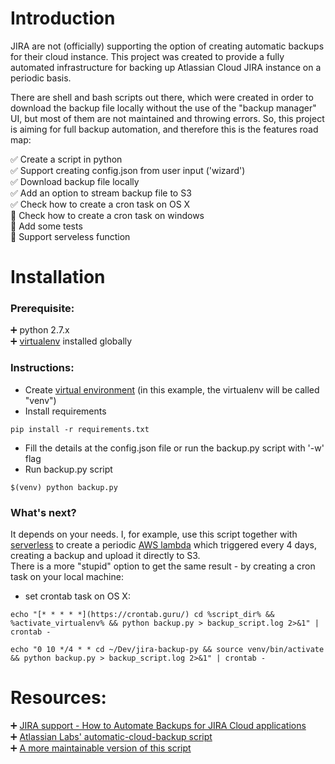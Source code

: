 # Introduction
JIRA are not (officially) supporting the option of creating automatic backups for their cloud instance.
This project was created to provide a fully automated infrastructure for backing up Atlassian Cloud JIRA instance on a periodic basis. 

There are shell and bash scripts out there, which were created in order to download the backup file locally without the use of the "backup manager" UI, 
but most of them are not maintained and throwing errors. So, this project is aiming for full backup automation, and therefore this is the features road map: 

:white_check_mark: Create a script in python  
:white_check_mark: Support creating config.json from user input ('wizard')   
:white_check_mark: Download backup file locally  
:white_check_mark: Add an option to stream backup file to S3  
:white_check_mark: Check how to create a cron task on OS X  
:black_square_button: Check how to create a cron task on windows  
:black_square_button: Add some tests  
:black_square_button: Support serveless function  

# Installation
### Prerequisite:  
:heavy_plus_sign: python 2.7.x  
:heavy_plus_sign: [virtualenv](https://virtualenv.pypa.io/en/stable/) installed globally  

### Instructions:
* Create [virtual environment](https://python-guide-cn.readthedocs.io/en/latest/dev/virtualenvs.html) (in this example, the virtualenv will be called "venv")  
* Install requirements  
```
pip install -r requirements.txt
```  
* Fill the details at the config.json file or run the backup.py script with '-w' flag  
* Run backup.py script  
```
$(venv) python backup.py 
```  

### What's next?
It depends on your needs. I, for example, use this script together with [serverless](https://serverless.com/) to create a periodic [AWS lambda](https://aws.amazon.com/lambda/) which triggered every 4 days, creating a backup and upload it directly to S3.  
There is a more "stupid" option to get the same result - by creating a cron task on your local machine:  
* set crontab task on OS X: 
``` 
echo "[* * * * *](https://crontab.guru/) cd %script_dir% && %activate_virtualenv% && python backup.py > backup_script.log 2>&1" | crontab -
```  
```
echo "0 10 */4 * * cd ~/Dev/jira-backup-py && source venv/bin/activate && python backup.py > backup_script.log 2>&1" | crontab -
``` 

# Resources:
:heavy_plus_sign: [JIRA support - How to Automate Backups for JIRA Cloud applications](https://confluence.atlassian.com/jirakb/how-to-automate-backups-for-jira-cloud-applications-779160659.html)  
:heavy_plus_sign: [Atlassian Labs' automatic-cloud-backup script](https://bitbucket.org/atlassianlabs/automatic-cloud-backup/src/d43ca5f33192e78b2e1869ab7c708bb32bfd7197/backup.ps1?at=master&fileviewer=file-view-default)  
:heavy_plus_sign: [A more maintainable version of this script](https://github.com/mattock/automatic-cloud-backup)  

